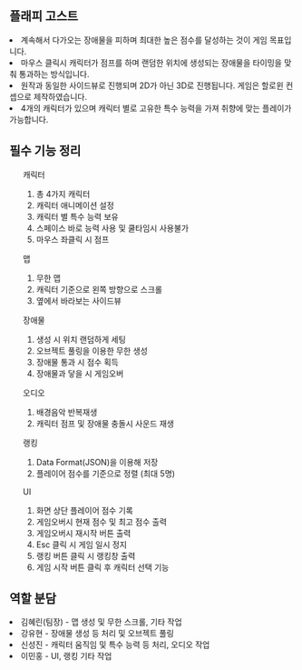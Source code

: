 ## 플래피 고스트
<li>계속해서 다가오는 장애물을 피하며 최대한 높은 점수를 달성하는 것이 게임 목표입니다.</li>
<li>마우스 클릭시 캐릭터가 점프를 하며 랜덤한 위치에 생성되는 장애물을 타이밍을 맞춰 통과하는 방식입니다.</li>
<li>원작과 동일한 사이드뷰로 진행되며 2D가 아닌 3D로 진행됩니다. 게임은 할로윈 컨셉으로 제작하였습니다.</li>
<li>4개의 캐릭터가 있으며 캐릭터 별로 고유한 특수 능력을 가져 취향에 맞는 플레이가 가능합니다.</li>

## 필수 기능 정리
<ul>캐릭터
  <ol type=1>
    <li>총 4가지 캐릭터 </li>
    <li>캐릭터 애니메이션 설정</li>
    <li>캐릭터 별 특수 능력 보유 </li>
    <li>스페이스 바로 능력 사용 및 쿨타임시 사용불가</li>
    <li>마우스 좌클릭 시 점프</li>
  </ol>
</ul>
<ul>맵
  <ol type=1>
    <li>무한 맵</li>
    <li>캐릭터 기준으로 왼쪽 방향으로 스크롤</li>
    <li>옆에서 바라보는 사이드뷰</li>
  </ol>
</ul>
<ul>장애물
  <ol type=1>
    <li>생성 시 위치 랜덤하게 세팅 </li>
    <li>오브젝트 풀링을 이용한 무한 생성</li>
    <li>장애물 통과 시 점수 획득</li>
    <li>장애물과 닿을 시 게임오버</li>
  </ol>
</ul>
<ul>오디오
  <ol type=1>
    <li>배경음악 반복재생</li>
    <li>캐릭터 점프 및 장애물 충돌시 사운드 재생 </li>
  </ol>
</ul>
<ul>랭킹
  <ol type=1>
    <li>Data Format(JSON)을 이용해 저장</li>
    <li>플레이어 점수를 기준으로 정렬 (최대 5명)</li>
  </ol>
  
</ul>
<ul>UI
  <ol type=1>
    <li>화면 상단 플레이어 점수 기록 </li>
    <li>게임오버시 현재 점수 및 최고 점수 출력</li>
    <li>게임오버시 재시작 버튼 출력</li>
    <li>Esc 클릭 시 게임 일시 정지</li>
    <li>랭킹 버튼 클릭 시 랭킹창 출력</li>
    <li>게임 시작 버튼 클릭 후 캐릭터 선택 기능</li>
  </ol>
</ul>

## 역할 분담
<li>김혜린(팀장) - 맵 생성 및 무한 스크롤, 기타 작업</li>
<li>강유현 - 장애물 생성 등 처리 및 오브젝트 풀링</li>
<li>신성진 - 캐릭터 움직임 및 특수 능력 등 처리, 오디오 작업</li>
<li>이민홍 - UI, 랭킹 기타 작업</li>
